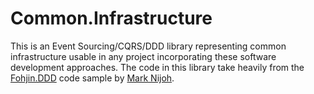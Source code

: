 # Common.Infrastructure

This is an Event Sourcing/CQRS/DDD library representing common infrastructure usable in any project incorporating these software development approaches. The code in this library take heavily from the [Fohjin.DDD](https://github.com/MarkNijhof/Fohjin) code sample by [Mark Nijoh](https://github.com/MarkNijhof).
